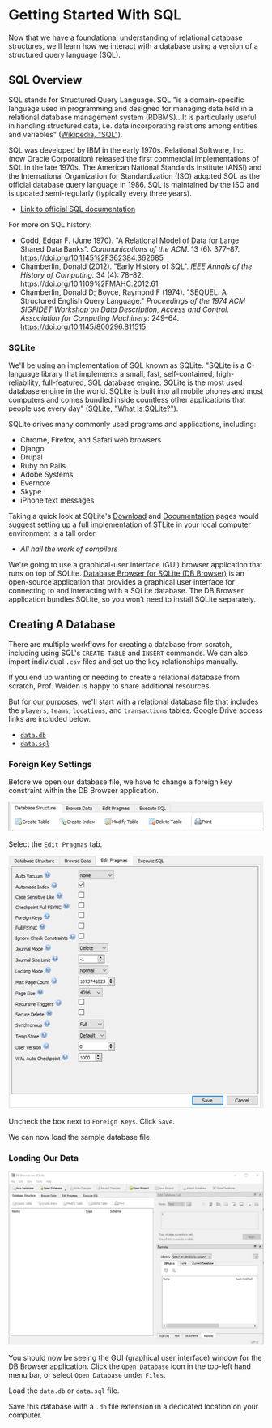 # Getting Started With SQL 

Now that we have a foundational understanding of relational database structures, we'll learn how we interact with a database using a version of a structured query language (SQL).

## SQL Overview

SQL stands for Structured Query Language. SQL "is a domain-specific language used in programming and designed for managing data held in a relational database management system (RDBMS)...It is particularly useful in handling structured data, i.e. data incorporating relations among entities and variables" ([Wikipedia, "SQL"](https://en.wikipedia.org/wiki/SQL)).

SQL was developed by IBM in the early 1970s. Relational Software, Inc. (now Oracle Corporation) released the first commercial implementations of SQL in the late 1970s. The American National Standards Institute (ANSI) and the International Organization for Standardization (ISO) adopted SQL as the official database query language in 1986. SQL is maintained by the ISO and is updated semi-regularly (typically every three years).
- [Link to official SQL documentation](https://standards.iso.org/ittf/PubliclyAvailableStandards/index.html)

For more on SQL history:
- Codd, Edgar F. (June 1970). "A Relational Model of Data for Large Shared Data Banks". *Communications of the ACM.* 13 (6): 377–87. https://doi.org/10.1145%2F362384.362685
- Chamberlin, Donald (2012). "Early History of SQL". *IEEE Annals of the History of Computing.* 34 (4): 78–82. https://doi.org/10.1109%2FMAHC.2012.61
- Chamberlin, Donald D; Boyce, Raymond F (1974). "SEQUEL: A Structured English Query Language." *Proceedings of the 1974 ACM SIGFIDET Workshop on Data Description, Access and Control. Association for Computing Machinery*: 249–64. https://doi.org/10.1145/800296.811515

### SQLite

We'll be using an implementation of SQL known as SQLite. "SQLite is a C-language library that implements a small, fast, self-contained, high-reliability, full-featured, SQL database engine. SQLite is the most used database engine in the world. SQLite is built into all mobile phones and most computers and comes bundled inside countless other applications that people use every day" ([SQLite, "What Is SQLite?"](https://www.sqlite.org/index.html)).

SQLite drives many commonly used programs and applications, including:
- Chrome, Firefox, and Safari web browsers
- Django
- Drupal
- Ruby on Rails
- Adobe Systems
- Evernote
- Skype
- iPhone text messages

Taking a quick look at SQLite's [Download](https://www.sqlite.org/download.html) and [Documentation](https://www.sqlite.org/docs.html) pages would suggest setting up a full implementation of STLite in your local computer environment is a tall order.
- *All hail the work of compilers*

We're going to use a graphical-user interface (GUI) browser application that runs on top of SQLite. [Database Browser for SQLite (DB Browser)](https://sqlitebrowser.org/) is an open-source application that provides a graphical user interface for connecting to and interacting with a SQLite database. The DB Browser application bundles SQLite, so you won’t need to install SQLite separately.

## Creating A Database

There are multiple workflows for creating a database from scratch, including using SQL's `CREATE TABLE` and `INSERT` commands. We can also import individual `.csv` files and set up the key relationships manually.

If you end up wanting or needing to create a relational database from scratch, Prof. Walden is happy to share additional resources.

But for our purposes, we'll start with a relational database file that includes the `players`, `teams`, `locations`, and `transactions` tables. Google Drive access links are included below.
- [`data.db`](https://drive.google.com/file/d/1x7pQc6Q44FNqPwysrHRWms4hni4rxZOH/view?usp=sharing)
- [`data.sql`](https://drive.google.com/file/d/1seqKJRecxNC4DxqoWZmsHxvheGtLNDYn/view?usp=sharing)

### Foreign Key Settings

Before we open our database file, we have to change a foreign key constraint within the DB Browser application.

<p align="center"><a href="https://github.com/kwaldenphd/sqlite-intro/blob/main/screenshots/Figure_4.png?raw=true"><img class="aligncenter" src="https://github.com/kwaldenphd/sqlite-intro/blob/main/screenshots/Figure_4.png?raw=true" /></a></p>

Select the `Edit Pragmas` tab.

<p align="center"><a href="https://github.com/kwaldenphd/sqlite-intro/blob/main/screenshots/Figure_7.png?raw=true"><img class="aligncenter" src="https://github.com/kwaldenphd/sqlite-intro/blob/main/screenshots/Figure_7.png?raw=true" /></a></p>

Uncheck the box next to `Foreign Keys`. Click `Save`. 

We can now load the sample database file.

### Loading Our Data

<p align="center"><a href="https://github.com/kwaldenphd/sqlite-intro/blob/main/screenshots/Figure_1.png?raw=true"><img class="aligncenter" src="https://github.com/kwaldenphd/sqlite-intro/blob/main/screenshots/Figure_1.png?raw=true" /></a></p>

You should now be seeing the GUI (graphical user interface) window for the DB Browser application. Click the `Open Database` icon in the top-left hand menu bar, or select `Open Database` under `Files`. 

Load the `data.db` or `data.sql` file.

Save this database with a `.db` file extension in a dedicated location on your computer.